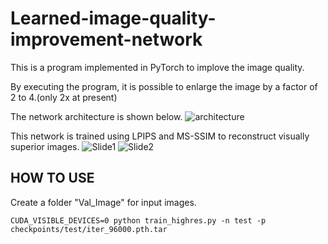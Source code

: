 # Learned-image-quality-improvement-network
This is a program implemented in PyTorch to implove the image quality.

By executing the program, it is possible to enlarge the image by a factor of 2 to 4.(only 2x at present)

The network architecture is shown below.
![architecture](https://github.com/Yoshiki172/Learned-image-quality-improvement-network/assets/46835185/d4c46373-b353-40ea-9fa7-0175ecedfb2e)

This network is trained using LPIPS and MS-SSIM to reconstruct visually superior images.
![Slide1](https://github.com/Yoshiki172/Learned-image-quality-improvement-network/assets/46835185/58c26651-ed88-47ef-a825-d45777336b34)
![Slide2](https://github.com/Yoshiki172/Learned-image-quality-improvement-network/assets/46835185/21de3092-f53e-4c1c-872b-0bd0cafac035)

## HOW TO USE
Create a folder "Val_Image" for input images.
```
CUDA_VISIBLE_DEVICES=0 python train_highres.py -n test -p checkpoints/test/iter_96000.pth.tar
```
